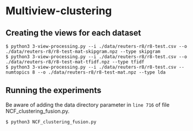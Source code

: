 # Multiview-clustering

## Creating the views for each dataset

```
$ python3 3-view-processing.py --i ./data/reuters-r8/r8-test.csv --o ./data/reuters-r8/r8-test-mat-skipgram.npz --type skipgram
$ python3 3-view-processing.py --i ./data/reuters-r8/r8-test.csv --o ./data/reuters-r8/r8-test-mat-tfidf.npz --type tfidf
$ python3 3-view-processing.py --i ./data/reuters-r8/r8-test.csv --numtopics 8 --o ./data/reuters-r8/r8-test-mat.npz --type lda
```

## Running the experiments

Be aware of adding the data directory parameter in `line 716` of file NCF_clustering_fusion.py.
```
$ python3 NCF_clustering_fusion.py
```
